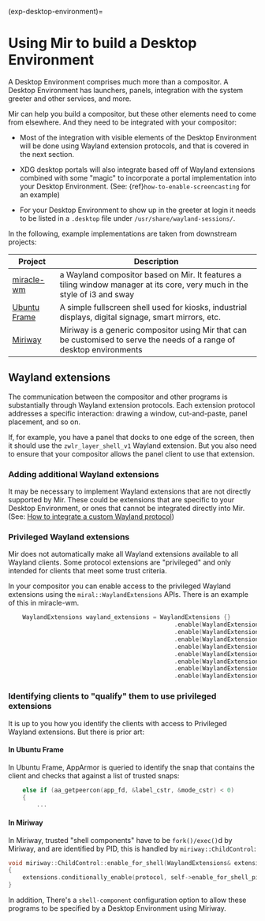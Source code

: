 (exp-desktop-environment)=

# Using Mir to build a Desktop Environment

A Desktop Environment comprises much more than a compositor. A Desktop
Environment has launchers, panels, integration with the system
greeter and other services, and more.

Mir can help you build a compositor, but these other elements need to come
from elsewhere. And they need to be integrated with your compositor:

- Most of the integration with visible elements of the Desktop Environment will
  be done using Wayland extension protocols, and that is covered in the next
  section.

- XDG desktop portals will also integrate based off of Wayland extensions
  combined with some "magic" to incorporate a portal implementation into
  your Desktop Environment. (See: {ref}`how-to-enable-screencasting` for an example)

- For your Desktop Environment to show up in the greeter at login it needs to
  be listed in a `.desktop` file under `/usr/share/wayland-sessions/`.

In the following, example implementations are taken from downstream projects:

| Project                                                    | Description                                                                                                               |
| ---------------------------------------------------------- | ------------------------------------------------------------------------------------------------------------------------- |
| [miracle-wm](https://github.com/miracle-wm-org/miracle-wm) | a Wayland compositor based on Mir. It features a tiling window manager at its core, very much in the style of i3 and sway |
| [Ubuntu Frame](https://github.com/canonical/ubuntu-frame)  | A simple fullscreen shell used for kiosks, industrial displays, digital signage, smart mirrors, etc.                      |
| [Miriway](https://github.com/Miriway/Miriway)              | Miriway is a generic compositor using Mir that can be customised to serve the needs of a range of desktop environments    |

## Wayland extensions

The communication between the compositor and other programs is substantially
through Wayland extension protocols. Each extension protocol addresses a
specific interaction: drawing a window, cut-and-paste, panel placement,
and so on.

If, for example, you have a panel that docks to one edge of the screen, then it
should use the `zwlr_layer_shell_v1` Wayland extension. But you also need to
ensure that your compositor allows the panel client to use that extension.

### Adding additional Wayland extensions

It may be necessary to implement Wayland extensions that are not directly
supported by Mir. These could be extensions that are specific to your Desktop
Environment, or ones that cannot be integrated directly into Mir. (See: [How to integrate a custom Wayland protocol](../how-to/how-to-integrate-a-custom-wayland-protocol.md))

### Privileged Wayland extensions

Mir does not automatically make all Wayland extensions available to all
Wayland clients. Some protocol extensions are "privileged" and only
intended for clients that meet some trust criteria.

In your compositor you can enable access to the privileged Wayland
extensions using the `miral::WaylandExtensions` APIs. There is an example
of this in miracle-wm.

```c++
    WaylandExtensions wayland_extensions = WaylandExtensions {}
                                               .enable(WaylandExtensions::zwlr_layer_shell_v1)
                                               .enable(WaylandExtensions::zwlr_foreign_toplevel_manager_v1)
                                               .enable(WaylandExtensions::zxdg_output_manager_v1)
                                               .enable(WaylandExtensions::zwp_virtual_keyboard_manager_v1)
                                               .enable(WaylandExtensions::zwlr_virtual_pointer_manager_v1)
                                               .enable(WaylandExtensions::zwp_input_method_manager_v2)
                                               .enable(WaylandExtensions::zwlr_screencopy_manager_v1)
                                               .enable(WaylandExtensions::ext_session_lock_manager_v1);
```

### Identifying clients to "qualify" them to use privileged extensions

It is up to you how you identify the clients with access to Privileged Wayland
extensions. But there is prior art:

#### In Ubuntu Frame

In Ubuntu Frame, AppArmor is queried to identify the snap that contains the
client and checks that against a list of trusted snaps:

```c++
    else if (aa_getpeercon(app_fd, &label_cstr, &mode_cstr) < 0)
    {
        ...
```

#### In Miriway

In Miriway, trusted "shell components" have to be `fork()/exec()`d
by Miriway, and are identified by PID, this is handled by
`miriway::ChildControl`:

```c++
void miriway::ChildControl::enable_for_shell(WaylandExtensions& extensions, std::string const& protocol)
{
    extensions.conditionally_enable(protocol, self->enable_for_shell_pids);
}
```

In addition, There's a `shell-component` configuration option to allow
these programs to be specified by a Desktop Environment using Miriway.
